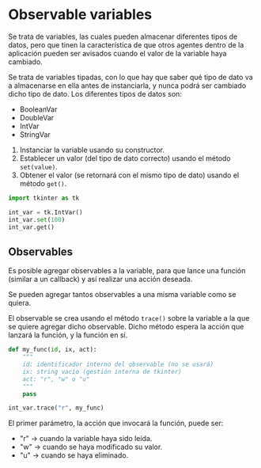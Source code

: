# Observable variables

Se trata de variables, las cuales pueden almacenar diferentes tipos de datos, pero que tinen la característica de que otros agentes dentro de la aplicación pueden ser avisados cuando el valor de la variable haya cambiado.

Se trata de variables tipadas, con lo que hay que saber qué tipo de dato va a almacenarse en ella antes de instanciarla, y nunca podrá ser cambiado dicho tipo de dato. Los diferentes tipos de datos son:

- BooleanVar
- DoubleVar
- IntVar
- StringVar

1. Instanciar la variable usando su constructor.
2. Establecer un valor (del tipo de dato correcto) usando el método `set(value)`.
3. Obtener el valor (se retornará con el mismo tipo de dato) usando el método `get()`.

```python
import tkinter as tk

int_var = tk.IntVar()
int_var.set(100)
int_var.get()
```

## Observables

Es posible agregar observables a la variable, para que lance una función (similar a un callback) y así realizar una acción deseada.

Se pueden agregar tantos observables a una misma variable como se quiera.

El observable se crea usando el método `trace()` sobre la variable a la que se quiere agregar dicho observable. Dicho método espera la acción que lanzará la función, y la función en sí.

```python
def my_func(id, ix, act):
    """
    id: identificador interno del observable (no se usará)
    ix: string vacío (gestión interna de tkinter)
    act: "r", "w" o "u"
    """
    pass

int_var.trace("r", my_func)
```

El primer parámetro, la acción que invocará la función, puede ser:

- "r" -> cuando la variable haya sido leída.
- "w" -> cuando se haya modificado su valor.
- "u" -> cuando se haya eliminado.
